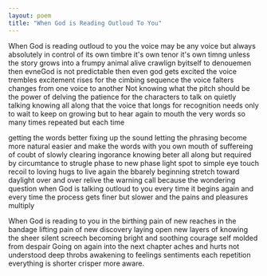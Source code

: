 ```yaml
---
layout: poem
title: "When God is Reading Outloud To You"
---
```


When God is reading outloud to you
the voice may be any voice
but always absolutely in control
of its own timbre
it's own tenor
it's own timng
unless
the story grows into a frumpy animal alive
crawlign byitself  to denouemen
then evneGod is not predictable
then even god gets excited
the voice  trembles
excitement rises
for the cimbing sequence
the voice falters
changes from one voice to another
Not knowing what the pitch should be
the power of delving
the patience for the characters
to talk on quietly talking
knowing all along that the voice
that longs for recognition
needs only to wait
to keep on growing
but to hear again
to mouth the very words
so many times repeated
but each time

getting the words better
fixing up the sound
letting the phrasing become more natural
easier
and make the words with you own mouth
of suffereing of coubt
of slowly clearing ingorance
knowing beter all along but required
by circumtance
to strugle phase to new phase
light spot to simple eye
touch recoil to loving hugs
to live again the bbarely beginning
stretch toward daylight
over and over relive
the warning call
because the wondering question
when God is talking outloud to you
every time
it begins again
and every time
the process gets finer
but slower and the pains and pleasures multiply

When God is reading to you
in the birthing pain
of new reaches
in the bandage lifting pain
of new discovery
laying open new layers of knowing
the sheer silent screech
becoming bright and soothing
courage self molded from despair
Going on again into the next chapter
aches and hurts not understood
deep throbs awakening to feelings
sentiments
each repetition
everything is shorter crisper
more aware.
